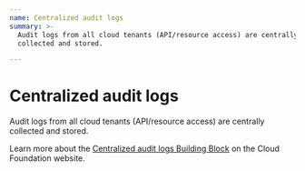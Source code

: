 ```yaml
---
name: Centralized audit logs
summary: >-
  Audit logs from all cloud tenants (API/resource access) are centrally
  collected and stored. 

---
```


# Centralized audit logs

Audit logs from all cloud tenants (API/resource access) are centrally collected and stored. 

Learn more about the [Centralized audit logs Building Block](https://cloudfoundation.org/maturity-model/security-and-compliance/centralized-audit-logs.html) on the Cloud Foundation website.
